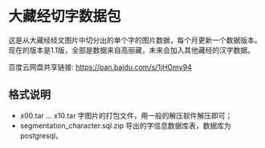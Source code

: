 # 大藏经切字数据包
这是从大藏经经文图片中切分出的单个字的图片数据，每个月更新一个数据版本。现在的版本是1.1版，全部是数据来自高丽藏，未来会加入其他藏经的汉字数据。

百度云网盘共享链接: https://pan.baidu.com/s/1jHOmy94

## 格式说明
- x00.tar ... x10.tar  字图片的打包文件，用一般的解压软件解压即可；
- segmentation_character.sql.zip 导出的字信息数据库表，数据库为postgresql。
